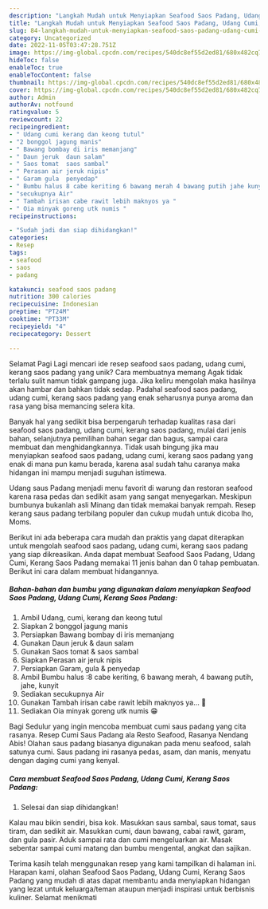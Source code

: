```yaml
---
description: "Langkah Mudah untuk Menyiapkan Seafood Saos Padang, Udang Cumi, Kerang Saos Padang yang Lezat Sekali"
title: "Langkah Mudah untuk Menyiapkan Seafood Saos Padang, Udang Cumi, Kerang Saos Padang yang Lezat Sekali"
slug: 84-langkah-mudah-untuk-menyiapkan-seafood-saos-padang-udang-cumi-kerang-saos-padang-yang-lezat-sekali
category: Uncategorized
date: 2022-11-05T03:47:28.751Z
image: https://img-global.cpcdn.com/recipes/540dc8ef55d2ed81/680x482cq70/seafood-saos-padang-udang-cumi-kerang-saos-padang-foto-resep-utama.jpg
hideToc: false
enableToc: true
enableTocContent: false
thumbnail: https://img-global.cpcdn.com/recipes/540dc8ef55d2ed81/680x482cq70/seafood-saos-padang-udang-cumi-kerang-saos-padang-foto-resep-utama.jpg
cover: https://img-global.cpcdn.com/recipes/540dc8ef55d2ed81/680x482cq70/seafood-saos-padang-udang-cumi-kerang-saos-padang-foto-resep-utama.jpg
author: Admin
authorAv: notfound
ratingvalue: 5
reviewcount: 22
recipeingredient:
- " Udang cumi kerang dan keong tutul"
- "2 bonggol jagung manis"
- " Bawang bombay di iris memanjang"
- " Daun jeruk  daun salam"
- " Saos tomat  saos sambal"
- " Perasan air jeruk nipis"
- " Garam gula  penyedap"
- " Bumbu halus 8 cabe keriting 6 bawang merah 4 bawang putih jahe kunyit"
- "secukupnya Air"
- " Tambah irisan cabe rawit lebih maknyos ya "
- " Oia minyak goreng utk numis "
recipeinstructions:

- "Sudah jadi dan siap dihidangkan!"
categories:
- Resep
tags:
- seafood
- saos
- padang

katakunci: seafood saos padang 
nutrition: 300 calories
recipecuisine: Indonesian
preptime: "PT24M"
cooktime: "PT33M"
recipeyield: "4"
recipecategory: Dessert

---
```



Selamat Pagi Lagi mencari ide resep seafood saos padang, udang cumi, kerang saos padang yang unik? Cara membuatnya memang Agak tidak terlalu sulit namun tidak gampang juga. Jika keliru mengolah maka hasilnya akan hambar dan bahkan tidak sedap. Padahal seafood saos padang, udang cumi, kerang saos padang yang enak seharusnya punya aroma dan rasa yang bisa memancing selera kita.


Banyak hal yang sedikit bisa berpengaruh terhadap kualitas rasa dari seafood saos padang, udang cumi, kerang saos padang, mulai dari jenis bahan, selanjutnya pemilihan bahan segar dan bagus, sampai cara membuat dan menghidangkannya. Tidak usah bingung jika mau menyiapkan seafood saos padang, udang cumi, kerang saos padang yang enak di mana pun kamu berada, karena asal sudah tahu caranya maka hidangan ini mampu menjadi suguhan istimewa.

Udang saus Padang menjadi menu favorit di warung dan restoran seafood karena rasa pedas dan sedikit asam yang sangat menyegarkan. Meskipun bumbunya bukanlah asli Minang dan tidak memakai banyak rempah. Resep kerang saus padang terbilang populer dan cukup mudah untuk dicoba lho, Moms.


Berikut ini ada beberapa cara mudah dan praktis yang dapat diterapkan untuk mengolah seafood saos padang, udang cumi, kerang saos padang yang siap dikreasikan. Anda dapat membuat Seafood Saos Padang, Udang Cumi, Kerang Saos Padang memakai 11 jenis bahan dan 0 tahap pembuatan. Berikut ini cara dalam membuat hidangannya.

<!--inarticleads1-->

##### Bahan-bahan dan bumbu yang digunakan dalam menyiapkan Seafood Saos Padang, Udang Cumi, Kerang Saos Padang:

1. Ambil  Udang, cumi, kerang dan keong tutul
1. Siapkan 2 bonggol jagung manis
1. Persiapkan  Bawang bombay di iris memanjang
1. Gunakan  Daun jeruk &amp; daun salam
1. Gunakan  Saos tomat &amp; saos sambal
1. Siapkan  Perasan air jeruk nipis
1. Persiapkan  Garam, gula &amp; penyedap
1. Ambil  Bumbu halus :8 cabe keriting, 6 bawang merah, 4 bawang putih, jahe, kunyit
1. Sediakan secukupnya Air
1. Gunakan  Tambah irisan cabe rawit lebih maknyos ya... 🤭
1. Sediakan  Oia minyak goreng utk numis 😁


Bagi Sedulur yang ingin mencoba membuat cumi saus padang yang cita rasanya. Resep Cumi Saus Padang ala Resto Seafood, Rasanya Nendang Abis! Olahan saus padang biasanya digunakan pada menu seafood, salah satunya cumi. Saus padang ini rasanya pedas, asam, dan manis, menyatu dengan daging cumi yang kenyal. 

<!--inarticleads2-->

##### Cara membuat Seafood Saos Padang, Udang Cumi, Kerang Saos Padang:


1. Selesai dan siap dihidangkan!

Kalau mau bikin sendiri, bisa kok. Masukkan saus sambal, saus tomat, saus tiram, dan sedikit air. Masukkan cumi, daun bawang, cabai rawit, garam, dan gula pasir. Aduk sampai rata dan cumi mengeluarkan air. Masak sebentar sampai cumi matang dan bumbu mengental, angkat dan sajikan. 

Terima kasih telah menggunakan resep yang kami tampilkan di halaman ini. Harapan kami, olahan Seafood Saos Padang, Udang Cumi, Kerang Saos Padang yang mudah di atas dapat membantu anda menyiapkan hidangan yang lezat untuk keluarga/teman ataupun menjadi inspirasi untuk berbisnis kuliner. Selamat menikmati
